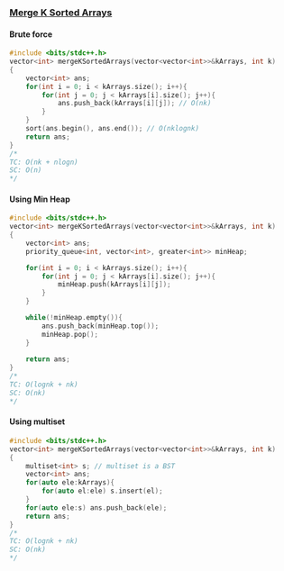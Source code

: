### [Merge K Sorted Arrays](https://www.codingninjas.com/studio/problems/merge-k-sorted-arrays_8230770?challengeSlug=striver-sde-challenge)

#### Brute force
```cpp
#include <bits/stdc++.h> 
vector<int> mergeKSortedArrays(vector<vector<int>>&kArrays, int k)
{
    vector<int> ans;
    for(int i = 0; i < kArrays.size(); i++){
        for(int j = 0; j < kArrays[i].size(); j++){
            ans.push_back(kArrays[i][j]); // O(nk)
        }
    }
    sort(ans.begin(), ans.end()); // O(nklognk)
    return ans;
}
/*
TC: O(nk + nlogn)
SC: O(n)
*/
```

#### Using Min Heap
```cpp
#include <bits/stdc++.h> 
vector<int> mergeKSortedArrays(vector<vector<int>>&kArrays, int k)
{
    vector<int> ans;
    priority_queue<int, vector<int>, greater<int>> minHeap;

    for(int i = 0; i < kArrays.size(); i++){
        for(int j = 0; j < kArrays[i].size(); j++){
            minHeap.push(kArrays[i][j]);
        }
    }

    while(!minHeap.empty()){
        ans.push_back(minHeap.top());
        minHeap.pop();
    }
    
    return ans;
}
/*
TC: O(lognk + nk)
SC: O(nk)
*/
```

#### Using multiset
```cpp
#include <bits/stdc++.h> 
vector<int> mergeKSortedArrays(vector<vector<int>>&kArrays, int k)
{
    multiset<int> s; // multiset is a BST
    vector<int> ans; 
    for(auto ele:kArrays){
        for(auto el:ele) s.insert(el);
    }
    for(auto ele:s) ans.push_back(ele);
    return ans;
}
/*
TC: O(lognk + nk)
SC: O(nk)
*/
```

